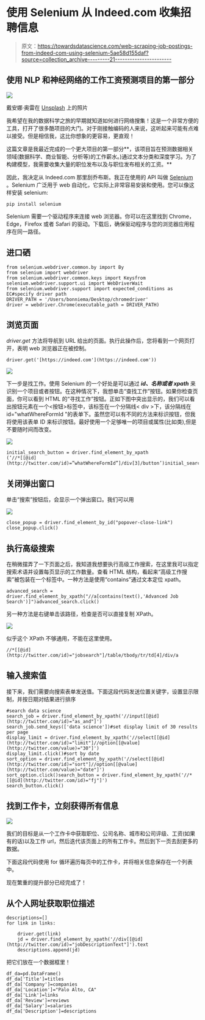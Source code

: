 # 使用 Selenium 从 Indeed.com 收集招聘信息

> 原文：<https://towardsdatascience.com/web-scraping-job-postings-from-indeed-com-using-selenium-5ae58d155daf?source=collection_archive---------21----------------------->

## 使用 NLP 和神经网络的工作工资预测项目的第一部分

![](img/ab3b8c3de3eb45e1115a76468d3d90c2.png)

戴安娜·奥雷在 [Unsplash](https://unsplash.com/s/photos/web-scraping?utm_source=unsplash&utm_medium=referral&utm_content=creditCopyText) 上的照片

我希望在我的数据科学之旅的早期就知道如何进行网络搜集！这是一个非常方便的工具，打开了很多酷项目的大门。对于刚接触编码的人来说，这听起来可能有点难以接受。但是相信我，这比你想象的更容易，更直观！

这篇文章是我最近完成的一个更大项目的第一部分**，该项目旨在预测数据相关领域(数据科学、商业智能、分析等)的工作薪水。)通过文本分类和深度学习。为了构建模型，我需要收集大量的职位发布以及与职位发布相关的工资。**

因此，我决定从 Indeed.com 那里刮乔布斯。我正在使用的 API 叫做 [Selenium](https://selenium-python.readthedocs.io/installation.html) 。Selenium 广泛用于 web 自动化，它实际上非常容易安装和使用。您可以像这样安装 selenium:

```
pip install selenium
```

Selenium 需要一个驱动程序来连接 web 浏览器。你可以在这里找到 Chrome，Edge，Firefox 或者 Safari 的驱动。下载后，确保驱动程序与您的浏览器应用程序在同一路径。

## 进口硒

```
from selenium.webdriver.common.by import By
from selenium import webdriver
from selenium.webdriver.common.keys import Keysfrom selenium.webdriver.support.ui import WebDriverWait
from selenium.webdriver.support import expected_conditions as EC#specify driver path
DRIVER_PATH = '/Users/bonniema/Desktop/chromedriver'
driver = webdriver.Chrome(executable_path = DRIVER_PATH)
```

## 浏览页面

*driver.get* 方法将导航到 URL 给出的页面。执行此操作后，您将看到一个网页打开，表明 web 浏览器正在被控制。

```
driver.get('[https://indeed.com'](https://indeed.com'))
```

![](img/e7bc26008097a50774a25037d99ce601.png)

下一步是找工作。使用 Selenium 的一个好处是可以通过 ***id、名称或者 xpath*** 来识别一个项目或者按钮。在这种情况下，我想单击“查找工作”按钮。如果你检查页面，你可以看到 HTML 的“寻找工作”按钮。正如下图中突出显示的，我们可以看出按钮元素在一个<按钮>标签中，该标签在一个分隔线< div >下，该分隔线在 id="whatWhereFormId "的表单下。虽然您可以有不同的方法来标识按钮，但我将使用该表单 ID 来标识按钮。最好使用一个足够唯一的项目或属性(比如类),但是不要随时间而改变。

![](img/6b2508b40783978756ac081cb0e3c4f2.png)

```
initial_search_button = driver.find_element_by_xpath
(‘//*[[@id](http://twitter.com/id)=”whatWhereFormId”]/div[3]/button’)initial_search_button.click()
```

## 关闭弹出窗口

单击“搜索”按钮后，会显示一个弹出窗口。我们可以用

![](img/ccaf23ec1f92684dcd5504c223237670.png)

```
close_popup = driver.find_element_by_id("popover-close-link")
close_popup.click()
```

## 执行高级搜索

在稍微摆弄了一下页面之后，我知道我想要执行高级工作搜索，在这里我可以指定搜索术语并设置每页显示的工作数量。查看 HTML 结构，看起来“高级工作搜索”被包装在一个标签中。一种方法是使用“contains”通过文本定位 xpath。

```
advanced_search = driver.find_element_by_xpath("//a[contains(text(),'Advanced Job Search')]")advanced_search.click()
```

另一种方法是右键单击该路径，检查是否可以直接复制 XPath。

![](img/d40792a21efa7fe2b25a156ee682173f.png)

似乎这个 XPath 不够通用，不能在这里使用。

```
//*[[@id](http://twitter.com/id)="jobsearch"]/table/tbody/tr/td[4]/div/a
```

## 输入搜索值

接下来，我们需要向搜索表单发送值。下面这段代码发送位置关键字，设置显示限制，并按日期对结果进行排序

```
#search data science 
search_job = driver.find_element_by_xpath('//input[[@id](http://twitter.com/id)="as_and"]')
search_job.send_keys(['data science'])#set display limit of 30 results per page
display_limit = driver.find_element_by_xpath('//select[[@id](http://twitter.com/id)="limit"]//option[[@value](http://twitter.com/value)="30"]')
display_limit.click()#sort by date
sort_option = driver.find_element_by_xpath('//select[[@id](http://twitter.com/id)="sort"]//option[[@value](http://twitter.com/value)="date"]')
sort_option.click()search_button = driver.find_element_by_xpath('//*[[@id](http://twitter.com/id)="fj"]')
search_button.click()
```

## 找到工作卡，立刻获得所有信息

![](img/c782840375d3a1b6b7e89f49ad5eb1e4.png)

我们的目标是从一个工作卡中获取职位、公司名称、城市和公司评级、工资(如果有的话)以及工作 url，然后迭代该页面上的所有工作卡。然后到下一页去刮更多的数据。

下面这段代码使用 for 循环遍历每页中的工作卡，并将相关信息保存在一个列表中。

现在繁重的提升部分已经完成了！

## 从个人网址获取职位描述

```
descriptions=[]
for link in links:

    driver.get(link)
    jd = driver.find_element_by_xpath('//div[[@id](http://twitter.com/id)="jobDescriptionText"]').text
    descriptions.append(jd)
```

把它们放在一个数据框里！

```
df_da=pd.DataFrame()
df_da['Title']=titles
df_da['Company']=companies
df_da['Location']="Palo Alto, CA"
df_da['Link']=links
df_da['Review']=reviews
df_da['Salary']=salaries
df_da['Description']=descriptions
```